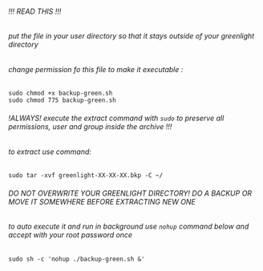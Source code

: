 ###### !!! READ THIS !!! 
###### put the file in your user directory so that it stays outside of your greenlight directory 
###### change permission fo this file to make it executable : 
```
sudo chmod +x backup-green.sh 
sudo chmod 775 backup-green.sh 
```
###### !ALWAYS! execute the extract command with `sudo` to preserve all permissions, user and group inside the archive !!! 
###### to extract use command: 
```
sudo tar -xvf greenlight-XX-XX-XX.bkp -C ~/ 
``` 
###### DO NOT OVERWRITE YOUR GREENLIGHT DIRECTORY! DO A BACKUP OR MOVE IT SOMEWHERE BEFORE EXTRACTING NEW ONE 
###### to auto execute it and run in background use `nohup` command below and accept with your root password once 
```
sudo sh -c 'nohup ./backup-green.sh &' 
``` 

